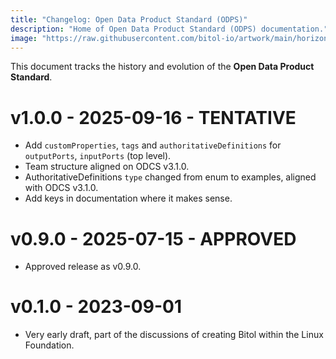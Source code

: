 ```yaml
---
title: "Changelog: Open Data Product Standard (ODPS)"
description: "Home of Open Data Product Standard (ODPS) documentation."
image: "https://raw.githubusercontent.com/bitol-io/artwork/main/horizontal/color/Bitol_Logo_color.svg"
---
```


This document tracks the history and evolution of the **Open Data Product Standard**.

# v1.0.0 - 2025-09-16 - TENTATIVE

* Add `customProperties`, `tags` and `authoritativeDefinitions` for `outputPorts`, `inputPorts` (top level).
* Team structure aligned on ODCS v3.1.0.
* AuthoritativeDefinitions `type` changed from enum to examples, aligned with ODCS v3.1.0.
* Add keys in documentation where it makes sense.

# v0.9.0 - 2025-07-15 - APPROVED

* Approved release as v0.9.0.

# v0.1.0 - 2023-09-01 

* Very early draft, part of the discussions of creating Bitol within the Linux Foundation.
